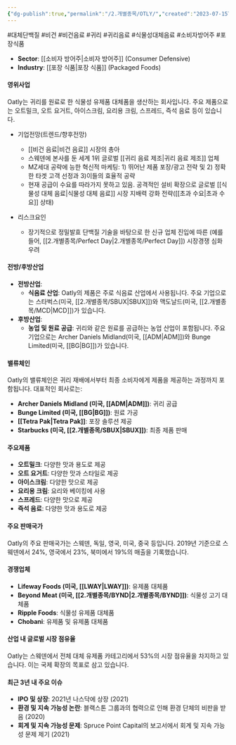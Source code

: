 ```yaml
---
{"dg-publish":true,"permalink":"/2.개별종목/OTLY/","created":"2023-07-15T12:20:48.999+09:00","updated":"2025-07-29T21:37:05.029+09:00"}
---
```


#대체단백질 #비건 #비건음료 #귀리 #귀리음료 #식물성대체음료 #소비자방어주 #포장식품

- **Sector**: [[소비자 방어주\|소비자 방어주]] (Consumer Defensive)
- **Industry**: [[포장 식품\|포장 식품]] (Packaged Foods)

#### 영위사업

Oatly는 귀리를 원료로 한 식물성 유제품 대체품을 생산하는 회사입니다. 주요 제품으로는 오트밀크, 오트 요거트, 아이스크림, 요리용 크림, 스프레드, 즉석 음료 등이 있습니다.

 - 기업전망(트렌드/향후전망)
	- [[비건 음료\|비건 음료]] 시장의 총아
	- 스웨덴에 본사를 둔 세계 1위 글로벌 [[귀리 음료 제조\|귀리 음료 제조]] 업체
	- MZ세대 공략에 능한 혁신적 마케팅: 1) 뛰어난 제품 포장/광고 전략 및 2) 정확한 타겟 고객 선정과 3)이들의 효율적 공략
	- 현재 공급이 수요를 따라가지 못하고 있음. 공격적인 설비 확장으로 글로벌 [[식물성 대체 음료\|식물성 대체 음료]] 시장 지배력 강화 전략([[초과 수요\|초과 수요]] 상태)

- 리스크요인
	- 장기적으로 정밀발효 단백질 기술을 바탕으로 한 신규 업체 진입에 따른 (예를 들어, [[2.개별종목/Perfect Day\|2.개별종목/Perfect Day]]) 시장경쟁 심화 우려

#### 전방/후방산업

- **전방산업**:
    - **식음료 산업**: Oatly의 제품은 주로 식음료 산업에서 사용됩니다. 주요 기업으로는 스타벅스(미국, [[2.개별종목/SBUX\|SBUX]])와 맥도날드(미국, [[2.개별종목/MCD\|MCD]])가 있습니다.
- **후방산업**:
    - **농업 및 원료 공급**: 귀리와 같은 원료를 공급하는 농업 산업이 포함됩니다. 주요 기업으로는 Archer Daniels Midland(미국, [[ADM\|ADM]])와 Bunge Limited(미국, [[BG\|BG]])가 있습니다.

#### 밸류체인

Oatly의 밸류체인은 귀리 재배에서부터 최종 소비자에게 제품을 제공하는 과정까지 포함됩니다. 대표적인 회사로는:

- **Archer Daniels Midland (미국, [[ADM\|ADM]])**: 귀리 공급
- **Bunge Limited (미국, [[BG\|BG]])**: 원료 가공
- **[[Tetra Pak\|Tetra Pak]]**: 포장 솔루션 제공
- **Starbucks (미국, [[2.개별종목/SBUX\|SBUX]])**: 최종 제품 판매

#### 주요제품

- **오트밀크**: 다양한 맛과 용도로 제공
- **오트 요거트**: 다양한 맛과 스타일로 제공
- **아이스크림**: 다양한 맛으로 제공
- **요리용 크림**: 요리와 베이킹에 사용
- **스프레드**: 다양한 맛으로 제공
- **즉석 음료**: 다양한 맛과 용도로 제공

#### 주요 판매국가

Oatly의 주요 판매국가는 스웨덴, 독일, 영국, 미국, 중국 등입니다. 2019년 기준으로 스웨덴에서 24%, 영국에서 23%, 북미에서 19%의 매출을 기록했습니다.

#### 경쟁업체

- **Lifeway Foods (미국, [[LWAY\|LWAY]])**: 유제품 대체품
- **Beyond Meat (미국, [[2.개별종목/BYND\|2.개별종목/BYND]])**: 식물성 고기 대체품
- **Ripple Foods**: 식물성 유제품 대체품
- **Chobani**: 유제품 및 유제품 대체품

#### 산업 내 글로벌 시장 점유율

Oatly는 스웨덴에서 전체 대체 유제품 카테고리에서 53%의 시장 점유율을 차지하고 있습니다. 이는 국제 확장의 목표로 삼고 있습니다.

#### 최근 3년 내 주요 이슈

- **IPO 및 상장**: 2021년 나스닥에 상장 (2021)
- **환경 및 지속 가능성 논란**: 블랙스톤 그룹과의 협력으로 인해 환경 단체의 비판을 받음 (2020)
- **회계 및 지속 가능성 문제**: Spruce Point Capital의 보고서에서 회계 및 지속 가능성 문제 제기 (2021)